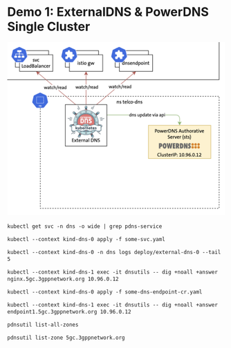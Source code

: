 # Demo 1: ExternalDNS & PowerDNS Single Cluster

![PowerDNS & ExternalDNS](powerdns-and-externaldns.png "PowerDNS & ExternalDNS")

```
kubectl get svc -n dns -o wide | grep pdns-service
```


```
kubectl --context kind-dns-0 apply -f some-svc.yaml
```

```
kubectl --context kind-dns-0 -n dns logs deploy/external-dns-0 --tail 5
```

```
kubectl --context kind-dns-1 exec -it dnsutils -- dig +noall +answer nginx.5gc.3gppnetwork.org 10.96.0.12
```

```
kubectl --context kind-dns-0 apply -f some-dns-endpoint-cr.yaml
```

```
kubectl --context kind-dns-1 exec -it dnsutils -- dig +noall +answer endpoint1.5gc.3gppnetwork.org 10.96.0.12
```

```
pdnsutil list-all-zones
```

```
pdnsutil list-zone 5gc.3gppnetwork.org
```
